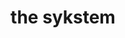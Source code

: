 ---
title: "the sykstem"
product_type: "t-shirt"
is_women: 
is_men: 
is_unisex: true
is_variant: true
original_price: 25
sale_price: 20
color: "galaxy"
sizes:
- size: "xxxs"
  stock: 10
- size: "xxs"
  stock: 0
- size: "xs"
  stock: 8
- size: "s"
  stock: 0
- size: "m"
  stock: 5
- size: "l"
  stock: 0
- size: "xl"
  stock: 0
- size: "xxl"
  stock: 2
- size: "xxxl"
  stock: 1

img: "1-the-sykstem-shirt-galaxy.png"
main_alt: "the classic the-sykstem shirt with 'the system' written on the bottom"
description: "This is the classic company shirt, in our new 'galaxy' colorway."
material: "100% hemp"
---